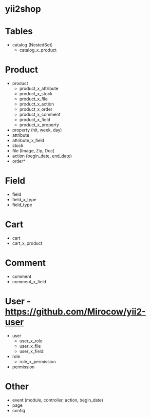 yii2shop
======

Tables
=====

* catalog (NestedSet)
  * catalog_x_product

Product
=====

* product
  * product_x_attribute
  * product_x_stock
  * product_x_file
  * product_x_action
  * product_x_order
  * product_x_comment
  * product_x_field
  * product_x_property
* property (hit, week, day)
* attribute
 * attribute_x_field
* stock
* file (Image, Zip, Doc)
* action (begin_date, end_date)
* order* 

Field
=====

* field
 * field_x_type
* field_type

Cart
=====

* cart
 * cart_x_product

Comment
=====

* comment
 * comment_x_field

User - https://github.com/Mirocow/yii2-user
=====

* user
  * user_x_role
  * user_x_file
  * user_x_field
* role
  * role_x_permission
* permission

Other
=====

* event (module, controller, action, begin_date)
* page
* config

